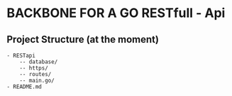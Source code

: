 # BACKBONE FOR A GO RESTfull - Api
## Project Structure (at the moment)
```
- RESTapi
    -- database/
    -- https/
    -- routes/
    -- main.go/
- README.md
```
